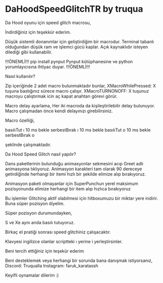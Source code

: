 # DaHoodSpeedGlitchTR by truqua 
Da Hood oyunu için speed glitch macrosu,

İndirdiğiniz için teşekkür ederim.

Düşük sistemli donanımlar için geliştirdiğim bir macrodur. Terminal tabanlı olduğundan düşük ram ve işlemci gücü kaplar.
Açık kaynaklıdır isteyen dilediği gibi kullanabilir.

!!!ÖNEMLİ!!!
pip install pynput
Pynput kütüphanesine ve python yorumlayıcısına ihtiyac duyar.
!!!ÖNEMLİ!!!

Nasıl kullanılır?

Zip içeriğinde 2 adet macro bulunmaktadır bunlar,
 XMacroWhilePressed: X tuşuna bastığınız sürece macro çalışır.
 XMacroTURNONOFF: X tuşunuz macroyu çalıştırmak icin aç kapat anahtarı görevi görür.

 Macro delay ayarlama,
 Her iki macroda da kişileştirilebilir delay bulunuyor. Macro çalışmadan önce kendi delayınızı girebilirsiniz. 

Macro özelliği,

basılıTut ı
10 ms bekle
serbestBırak ı
10 ms bekle
basılıTut o
10 ms bekle
serbestBırak o

şeklinde çalışmaktadır.


Da Hood Speed Glitch nasıl yapılır?

Dans paketlerinin bulunduğu animasyonlar sekmesini acıp Greet adlı animasyona tıklıyoruz. Animasyon karakteri tam olarak 90 dereceye getirdiğinde herhangi bir itemi hızlı bir şekilde elimize alıp bırakıyoruz.

Animasyon paketi olmayanlar için SuperPunchun yerel maksimum pozisyonunda elimize herhangi bir item alıp hızlıca bırakıyoruz

Bu işlemler Glitching aktif olabilmesi için hitboxumuzu bir miktar yere indirir. Buna süper pozisyon diyelim.

Süper pozisyon durumundayken,

S ve Xe aynı anda basılı tutuyoruz.


Birkaç el pratiği sonrası speed glitchiniz çalışacaktır.

Klavyesi ingilizce olanlar scriptteki ı yerine i yerleştirsinler.

Beni tercih ettiğiniz için teşekür ederim

Beni desteklemek veya herhangi bir sorunda bana danışmak istiyorsanız,
Discord: Truqualla
Instagram: faruk_karatassh

Keyifli oynamalar dilerim :)

 
 
